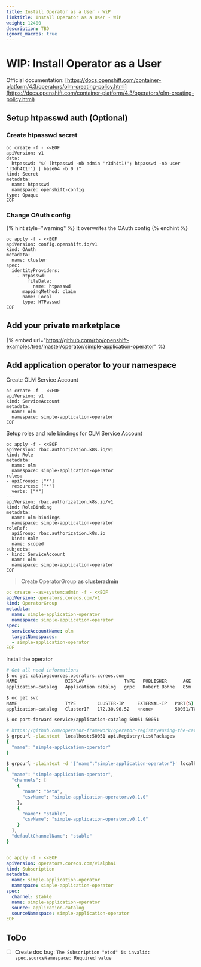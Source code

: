 ```yaml
---
title: Install Operator as a User - WiP
linktitle: Install Operator as a User - WiP
weight: 12400
description: TBD
ignore_macros: true
---
```

# WIP: Install Operator as a User

Official documentation: [https://docs.openshift.com/container-platform/4.3/operators/olm-creating-policy.html](https://docs.openshift.com/container-platform/4.3/operators/olm-creating-policy.html)

## Setup htpasswd auth \(Optional\)

###  Create htpasswd secret

```text
oc create -f - <<EOF
apiVersion: v1
data:
  htpasswd: "$( (htpasswd -nb admin 'r3dh4t1!'; htpasswd -nb user 'r3dh4t1!') | base64 -b 0 )"
kind: Secret
metadata:
  name: htpasswd
  namespace: openshift-config
type: Opaque
EOF
```

### Change OAuth config

{% hint style="warning" %}
It overwrites the OAuth config
{% endhint %}

```text
oc apply -f - <<EOF
apiVersion: config.openshift.io/v1
kind: OAuth
metadata:
  name: cluster
spec:
  identityProviders:
    - htpasswd:
        fileData:
          name: htpasswd
      mappingMethod: claim
      name: Local
      type: HTPasswd
EOF
```

## Add your private marketplace

{% embed url="https://github.com/rbo/openshift-examples/tree/master/operator/simple-application-operator" %}

## Add application operator to your namespace

Create OLM Service Account

```text
oc create -f - <<EOF
apiVersion: v1
kind: ServiceAccount
metadata:
  name: olm
  namespace: simple-application-operator
EOF
```

Setup roles and role bindings for OLM Service Account

```text
oc apply -f - <<EOF
apiVersion: rbac.authorization.k8s.io/v1
kind: Role
metadata:
  name: olm
  namespace: simple-application-operator
rules:
- apiGroups: ["*"]
  resources: ["*"]
  verbs: ["*"]
---
apiVersion: rbac.authorization.k8s.io/v1
kind: RoleBinding
metadata:
  name: olm-bindings
  namespace: simple-application-operator
roleRef:
  apiGroup: rbac.authorization.k8s.io
  kind: Role
  name: scoped
subjects:
- kind: ServiceAccount
  name: olm
  namespace: simple-application-operator
EOF
```

> Create OperatorGroup **as clusteradmin**

```yaml
oc create --as=system:admin -f - <<EOF
apiVersion: operators.coreos.com/v1
kind: OperatorGroup
metadata:
  name: simple-application-operator
  namespace: simple-application-operator
spec:
  serviceAccountName: olm
  targetNamespaces:
  - simple-application-operator
EOF
```

Install the operator

```bash
# Get all need informations
$ oc get catalogsources.operators.coreos.com
NAME                  DISPLAY               TYPE   PUBLISHER      AGE
application-catalog   Application catalog   grpc   Robert Bohne   85m

$ oc get svc
NAME                  TYPE        CLUSTER-IP     EXTERNAL-IP   PORT(S)     AGE
application-catalog   ClusterIP   172.30.96.52   <none>        50051/TCP   87m

$ oc port-forward service/application-catalog 50051 50051

# https://github.com/operator-framework/operator-registry#using-the-catalog-locally
$ grpcurl -plaintext  localhost:50051 api.Registry/ListPackages
{
  "name": "simple-application-operator"
}

$ grpcurl -plaintext -d '{"name":"simple-application-operator"}' localhost:50051 api.Registry/GetPackage
{
  "name": "simple-application-operator",
  "channels": [
    {
      "name": "beta",
      "csvName": "simple-application-operator.v0.1.0"
    },
    {
      "name": "stable",
      "csvName": "simple-application-operator.v0.1.0"
    }
  ],
  "defaultChannelName": "stable"
}



```

```yaml
oc apply -f - <<EOF
apiVersion: operators.coreos.com/v1alpha1
kind: Subscription
metadata:
  name: simple-application-operator
  namespace: simple-application-operator
spec:
  channel: stable
  name: simple-application-operator
  source: application-catalog
  sourceNamespace: simple-application-operator
EOF

```

## ToDo

* [ ] Create doc bug: `The Subscription "etcd" is invalid: spec.sourceNamespace: Required value`

